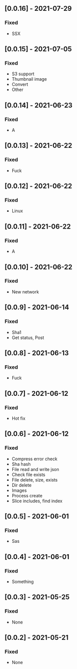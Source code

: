 ## [0.0.16] - 2021-07-29

### Fixed
-    SSX

## [0.0.15] - 2021-07-05

### Fixed
-    S3 support
-    Thumbnail image
-    Convert
-    Other

## [0.0.14] - 2021-06-23

### Fixed
-    A

## [0.0.13] - 2021-06-22

### Fixed
-    Fuck

## [0.0.12] - 2021-06-22

### Fixed
-    Linux

## [0.0.11] - 2021-06-22

### Fixed
-    A

## [0.0.10] - 2021-06-22

### Fixed
-    New network

## [0.0.9] - 2021-06-14

### Fixed
-    Sha1
-    Get status, Post

## [0.0.8] - 2021-06-13

### Fixed
-    Fuck

## [0.0.7] - 2021-06-12

### Fixed
-    Hot fix

## [0.0.6] - 2021-06-12

### Fixed
-    Compress error check
-    Sha hash
-    File read and write json
-    Check file exists
-    File delete, size, exists
-    Dir delete
-    Images
-    Process create
-    Slice includes, find index

## [0.0.5] - 2021-06-01

### Fixed
-    Sas

## [0.0.4] - 2021-06-01

### Fixed
-    Something

## [0.0.3] - 2021-05-25

### Fixed
-    None

## [0.0.2] - 2021-05-21

### Fixed
-    None

